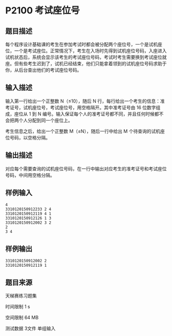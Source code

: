 # P2100 考试座位号

## 题目描述
每个程序设计基础课的考生在参加考试时都会被分配两个座位号，一个是试机座位，一个是考试座位。正常情况下，考生在入场时先得到试机座位号码，入座进入试机状态后，系统会显示该考生的考试座位号码，考试时考生需要换到考试座位就座。但有些考生迟到了，试机已经结束，他们只能拿着领到的试机座位号码求助于你，从后台查出他们的考试座位号码。

## 输入描述
输入第一行给出一个正整数 N（≤10），随后 N 行，每行给出一个考生的信息：准考证号，试机座位号，考试座位号，用空格隔开。其中准考证号由 16 位数字组成，座位从 1 到 N 编号。输入保证每个人的准考证号都不同，并且任何时候都不会把两个人分配到同一个座位上。

考生信息之后，给出一个正整数 M（≤N），随后一行中给出 M 个待查询的试机座位号码，以空格分隔。

## 输出描述
对应每个需要查询的试机座位号码，在一行中输出对应考生的准考证号和考试座位号码，中间用空格分隔。

## 样例输入

```
4
3310120150912233 2 4
3310120150912119 4 1
3310120150912126 1 3
3310120150912002 3 2
2
3 4
```

## 样例输出

```
3310120150912002 2
3310120150912119 1
```

## 题目来源
天梯赛练习题集

时间限制  1 s

空间限制  64 MB

测试数据  3文件 单组输入
